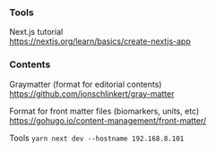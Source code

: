 ### Tools

Next.js tutorial  
https://nextjs.org/learn/basics/create-nextjs-app

### Contents

Graymatter (format for editorial contents)  
https://github.com/jonschlinkert/gray-matter

Format for front matter files (biomarkers, units, etc)  
https://gohugo.io/content-management/front-matter/

Tools
`yarn next dev --hostname 192.168.8.101`
